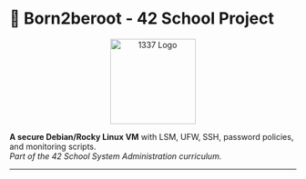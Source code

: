 # 🚀 Born2beroot - 42 School Project

<p align="center">
  <img src="https://um6p.ma/sites/default/files/logo-schools/UM6P_1337.png" alt="1337 Logo" width="150">
</p>

**A secure Debian/Rocky Linux VM** with LSM, UFW, SSH, password policies, and monitoring scripts.  
*Part of the 42 School System Administration curriculum.*

---
